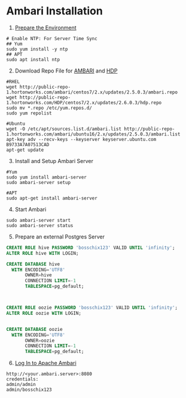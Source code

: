 # Ambari Installation
1. [Prepare the Environment](https://docs.hortonworks.com/HDPDocuments/Ambari-2.5.0.3/bk_ambari-installation/content/prepare_the_environment.html)
```
# Enable NTP: For Server Time Sync
## Yum
sudo yum install -y ntp
## APT
sudo apt install ntp
```

2. Download Repo File for [AMBARI](https://docs.hortonworks.com/HDPDocuments/Ambari-2.5.0.3/bk_ambari-installation/content/ambari_repositories.html) and [HDP](https://docs.hortonworks.com/HDPDocuments/Ambari-2.5.0.3/bk_ambari-installation/content/hdp_26_repositories.html)
```
#RHEL
wget http://public-repo-1.hortonworks.com/ambari/centos7/2.x/updates/2.5.0.3/ambari.repo
wget http://public-repo-1.hortonworks.com/HDP/centos7/2.x/updates/2.6.0.3/hdp.repo
sudo mv *.repo /etc/yum.repos.d/
sudo yum repolist

#Ubuntu
wget -O /etc/apt/sources.list.d/ambari.list http://public-repo-1.hortonworks.com/ambari/ubuntu16/2.x/updates/2.5.0.3/ambari.list
apt-key adv --recv-keys --keyserver keyserver.ubuntu.com B9733A7A07513CAD
apt-get update
```
3. Install and Setup Ambari Server
```
#Yum
sudo yum install ambari-server
sudo ambari-server setup

#APT
sudo apt-get install ambari-server
```
4. Start Ambari
```
sudo ambari-server start
sudo ambari-server status
```
5. Prepare an external Postgres Server
```sql
CREATE ROLE hive PASSWORD 'bosschix123' VALID UNTIL 'infinity';
ALTER ROLE hive WITH LOGIN;

CREATE DATABASE hive
  WITH ENCODING='UTF8'
       OWNER=hive
       CONNECTION LIMIT=-1
       TABLESPACE=pg_default;



CREATE ROLE oozie PASSWORD 'bosschix123' VALID UNTIL 'infinity';
ALTER ROLE oozie WITH LOGIN;


CREATE DATABASE oozie
  WITH ENCODING='UTF8'
       OWNER=oozie
       CONNECTION LIMIT=-1
       TABLESPACE=pg_default;
```

6. [Log In to Apache Ambari](https://docs.hortonworks.com/HDPDocuments/Ambari-2.5.0.3/bk_ambari-installation/content/log_in_to_apache_ambari.html)
```
http://<your.ambari.server>:8080
credentials: 
admin/admin
admin/bosschix123
```
